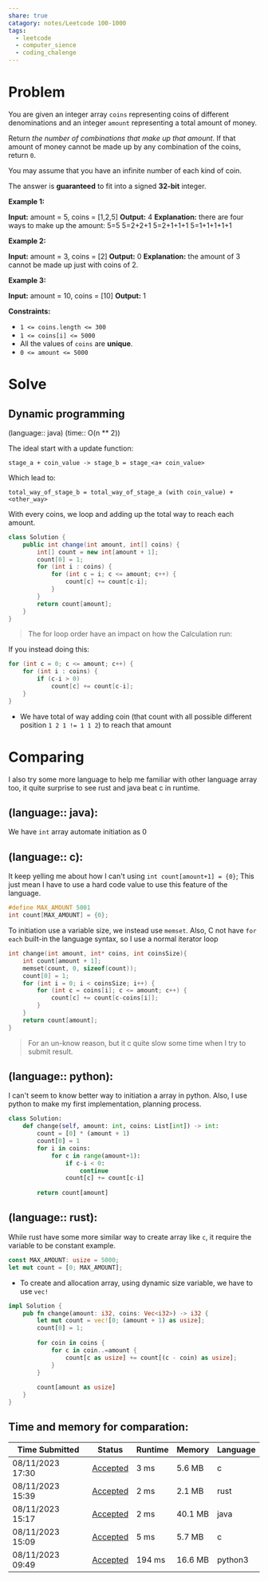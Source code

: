 ```yaml
---
share: true
catagory: notes/Leetcode 100-1000
tags:
  - leetcode
  - computer_sience
  - coding_chalenge
---
```


# Problem

You are given an integer array `coins` representing coins of different denominations and an integer `amount` representing a total amount of money.

Return _the number of combinations that make up that amount_. If that amount of money cannot be made up by any combination of the coins, return `0`.

You may assume that you have an infinite number of each kind of coin.

The answer is **guaranteed** to fit into a signed **32-bit** integer.

**Example 1:**

**Input:** amount = 5, coins = [1,2,5]
**Output:** 4
**Explanation:** there are four ways to make up the amount:
5=5
5=2+2+1
5=2+1+1+1
5=1+1+1+1+1

**Example 2:**

**Input:** amount = 3, coins = [2]
**Output:** 0
**Explanation:** the amount of 3 cannot be made up just with coins of 2.

**Example 3:**

**Input:** amount = 10, coins = [10]
**Output:** 1

**Constraints:**

- `1 <= coins.length <= 300`
- `1 <= coins[i] <= 5000`
- All the values of `coins` are **unique**.
- `0 <= amount <= 5000`

# Solve
## Dynamic programming
(language:: java) (time:: O(n ** 2))

The ideal start with a update function:
```
stage_a + coin_value -> stage_b = stage_<a+ coin_value>
```

Which lead to:
```
total_way_of_stage_b = total_way_of_stage_a (with coin_value) + <other_way>
```

With every coins, we loop and adding up the total way to reach each amount.
```java
class Solution {
    public int change(int amount, int[] coins) {
        int[] count = new int[amount + 1];
        count[0] = 1;
        for (int i : coins) {
            for (int c = i; c <= amount; c++) {
                count[c] += count[c-i];
            }
        }
        return count[amount];
    }
}
```

> The for loop order have an impact on how the Calculation run:

If you instead doing this:
```java
for (int c = 0; c <= amount; c++) {
    for (int i : coins) {
        if (c-i > 0) 
            count[c] += count[c-i];
    }
}
```
- We have total of way adding coin (that count with all possible different position `1 2 1 != 1 1 2`) to reach that amount
# Comparing
I also try some more language to help me familiar with other language array too, it quite surprise to see rust and java beat c in runtime.
## (language:: java): 
We have `int` array automate initiation as 0
## (language:: c):
It keep yelling me about how I can't using `int count[amount+1] = {0}`; This just mean I have to use a hard code value to use this feature of the language.
```c
#define MAX_AMOUNT 5001
int count[MAX_AMOUNT] = {0};
```

To initiation use a variable size, we instead use `memset`.
Also, C not have `for each` built-in the language syntax, so I use a normal iterator loop
```c
int change(int amount, int* coins, int coinsSize){
    int count[amount + 1];
    memset(count, 0, sizeof(count));  
    count[0] = 1;
    for (int i = 0; i < coinsSize; i++) {
        for (int c = coins[i]; c <= amount; c++) {
            count[c] += count[c-coins[i]];
        }
    }
    return count[amount];
}
```

> For an un-know reason, but it c quite slow some time when I try to submit result.
## (language:: python):
I can't seem to know better way to initiation a array in python. Also, I use python to make my first implementation, planning process.

```python
class Solution:
    def change(self, amount: int, coins: List[int]) -> int:
        count = [0] * (amount + 1)
        count[0] = 1
        for i in coins:
            for c in range(amount+1):
                if c-i < 0:
                    continue
                count[c] += count[c-i]
                
        return count[amount]
```
## (language:: rust):
While rust have some more similar way to create array like `c`, it require the variable to be constant example. 
```rust
const MAX_AMOUNT: usize = 5000;
let mut count = [0; MAX_AMOUNT];
```

- To create and allocation array, using dynamic size variable, we have to use `vec!` 

```rust
impl Solution {
    pub fn change(amount: i32, coins: Vec<i32>) -> i32 {
        let mut count = vec![0; (amount + 1) as usize];
        count[0] = 1;
        
        for coin in coins {
            for c in coin..=amount {
                count[c as usize] += count[(c - coin) as usize];
            }
        }
        
        count[amount as usize]
    }
}
```
## Time and memory for comparation:

|Time Submitted|Status|Runtime|Memory|Language|
|---|---|---|---|---|
|08/11/2023 17:30|[Accepted](https://leetcode.com/submissions/detail/1018339925/)|3 ms|5.6 MB|c|
| 08/11/2023 15:39 | [Accepted](https://leetcode.com/submissions/detail/1018271884/) | 2 ms    | 2.1 MB  | rust     |
| 08/11/2023 15:17 | [Accepted](https://leetcode.com/submissions/detail/1018260112/) | 2 ms    | 40.1 MB | java     |
| 08/11/2023 15:09 | [Accepted](https://leetcode.com/submissions/detail/1018255820/) | 5 ms    | 5.7 MB  | c        |
| 08/11/2023 09:49 | [Accepted](https://leetcode.com/submissions/detail/1018060825/) | 194 ms  | 16.6 MB | python3  |

